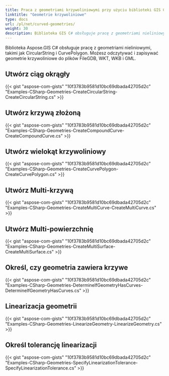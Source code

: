 ```yaml
---
title: Praca z geometriami krzywoliniowymi przy użyciu biblioteki GIS C#
linktitle: "Geometrie krzywoliniowe"
type: docs
url: /pl/net/curved-geometries/
weight: 30
description: Biblioteka GIS C# obsługuje pracę z geometriami nieliniowymi, tworzenie ciągu okrągłego, krzywej złożonej, wielokąta krzywoliniowego, multi-krzywej, multi-powierzchni oraz określanie, czy geometria zawiera krzywe.
---
```


Biblioteka Aspose.GIS C# obsługuje pracę z geometriami nieliniowymi, takimi jak CircularString i CurvePolygon. Możesz odczytywać i zapisywać geometrie krzywoliniowe do plików FileGDB, WKT, WKB i GML.

## **Utwórz ciąg okrągły**
{{< gist "aspose-com-gists" "10f3783b9581d10bc69dbada42705d2c" "Examples-CSharp-Geometries-CreateCircularString-CreateCircularString.cs" >}}
## **Utwórz krzywą złożoną**
{{< gist "aspose-com-gists" "10f3783b9581d10bc69dbada42705d2c" "Examples-CSharp-Geometries-CreateCompoundCurve-CreateCompoundCurve.cs" >}}
## **Utwórz wielokąt krzywoliniowy**
{{< gist "aspose-com-gists" "10f3783b9581d10bc69dbada42705d2c" "Examples-CSharp-Geometries-CreateCurvePolygon-CreateCurvePolygon.cs" >}}
## **Utwórz Multi-krzywą**
{{< gist "aspose-com-gists" "10f3783b9581d10bc69dbada42705d2c" "Examples-CSharp-Geometries-CreateMultiCurve-CreateMultiCurve.cs" >}}
## **Utwórz Multi-powierzchnię**
{{< gist "aspose-com-gists" "10f3783b9581d10bc69dbada42705d2c" "Examples-CSharp-Geometries-CreateMultiSurface-CreateMultiSurface.cs" >}}
## **Określ, czy geometria zawiera krzywe**
{{< gist "aspose-com-gists" "10f3783b9581d10bc69dbada42705d2c" "Examples-CSharp-Geometries-DetermineIfGeometryHasCurves-DetermineIfGeometryHasCurves.cs" >}}
## **Linearizacja geometrii**
{{< gist "aspose-com-gists" "10f3783b9581d10bc69dbada42705d2c" "Examples-CSharp-Geometries-LinearizeGeometry-LinearizeGeometry.cs" >}}
## **Określ tolerancję linearizacji**
{{< gist "aspose-com-gists" "10f3783b9581d10bc69dbada42705d2c" "Examples-CSharp-Geometries-SpecifyLinearizationTolerance-SpecifyLinearizationTolerance.cs" >}}
